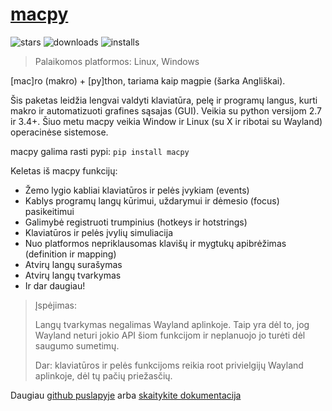 # [macpy](https://github.com/OzymandiasTheGreat/macpy)

![stars](https://img.shields.io/github/stars/OzymandiasTheGreat/macpy.svg?style=social)
![downloads](https://img.shields.io/github/downloads/OzymandiasTheGreat/macpy/total.svg?style=social)
![installs](https://img.shields.io/pypi/dm/macpy.svg?label=Installs&style=social)

> Palaikomos platformos: <span class="platform">Linux</span>, <span class="platform">Windows</span>

[mac]ro (makro) + [py]thon, tariama kaip magpie (šarka Angliškai).

Šis paketas leidžia lengvai valdyti klaviatūra, pelę ir programų langus, kurti makro ir automatizuoti grafines sąsajas (GUI). Veikia su python versijom 2.7 ir 3.4+.
Šiuo metu macpy veikia Window ir Linux (su X ir ribotai su Wayland) operacinėse sistemose.

macpy galima rasti pypi:
```pip install macpy```

Keletas iš macpy funkcijų:
- Žemo lygio kabliai klaviatūros ir pelės įvykiam (events)
- Kablys programų langų kūrimui, uždarymui ir dėmesio (focus) pasikeitimui
- Galimybė registruoti trumpinius (hotkeys ir hotstrings)
- Klaviatūros ir pelės įvylių simuliacija
- Nuo platformos nepriklausomas klavišų ir mygtukų apibrėžimas (definition ir mapping)
- Atvirų langų surašymas
- Atvirų langų tvarkymas
- Ir dar daugiau!

<div class="warning">

> Įspėjimas:
>
> Langų tvarkymas negalimas Wayland aplinkoje.
> Taip yra dėl to, jog Wayland neturi jokio API šiom
> funkcijom ir neplanuojo jo turėti dėl saugumo sumetimų.
>
> Dar: klaviatūros ir pelės funkcijoms reikia root privielgijų Wayland aplinkoje, dėl tų pačių priežasčių.

</div>


<div class="more">

Daugiau [github puslapyje](https://github.com/OzymandiasTheGreat/macpy) arba [skaitykite dokumentacija](https://macpy.readthedocs.io/)

</div>

